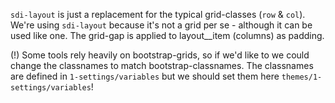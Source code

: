 `sdi-layout` is just a replacement for the typical grid-classes (`row` & `col`).
We're using `sdi-layout` because it's not a grid per se - although it can be used like one.
The grid-gap is applied to layout__item (columns) as padding.

(!) Some tools rely heavily on bootstrap-grids, so if we'd like to we could change the classnames to match bootstrap-classnames.
The classnames are defined in `1-settings/variables` but we should set them here `themes/1-settings/variables`!
